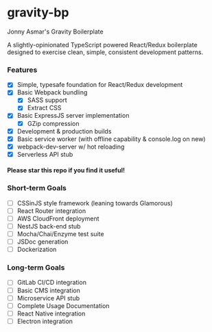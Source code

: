# gravity-bp
Jonny Asmar's Gravity Boilerplate

A slightly-opinionated TypeScript powered React/Redux boilerplate designed to exercise clean, simple, consistent development patterns.

### Features
- [x] Simple, typesafe foundation for React/Redux development
- [x] Basic Webpack bundling
    - [x] SASS support
    - [x] Extract CSS
- [x] Basic ExpressJS server implementation
    - [x] GZip compression
- [x] Development & production builds
- [x] Basic service worker (with offline capability & console.log on new)
- [x] webpack-dev-server w/ hot reloading
- [x] Serverless API stub

#### Please star this repo if you find it useful!

### Short-term Goals
- [ ] CSSinJS style framework (leaning towards Glamorous)
- [ ] React Router integration
- [ ] AWS CloudFront deployment
- [ ] NestJS back-end stub
- [ ] Mocha/Chai/Enzyme test suite
- [ ] JSDoc generation
- [ ] Dockerization

### Long-term Goals
- [ ] GitLab CI/CD integration
- [ ] Basic CMS integration
- [ ] Microservice API stub
- [ ] Complete Usage Documentation
- [ ] React Native integration
- [ ] Electron integration
